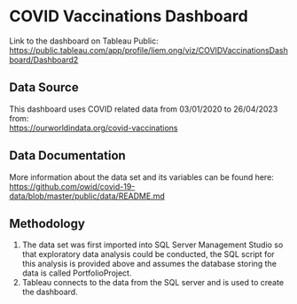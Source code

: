 # COVID Vaccinations Dashboard
Link to the dashboard on Tableau Public:
<br /> https://public.tableau.com/app/profile/liem.ong/viz/COVIDVaccinationsDashboard/Dashboard2


## Data Source
This dashboard uses COVID related data from 03/01/2020 to 26/04/2023 from: 
<br /> https://ourworldindata.org/covid-vaccinations

## Data Documentation
More information about the data set and its variables can be found here:
<br /> https://github.com/owid/covid-19-data/blob/master/public/data/README.md

## Methodology
1. The data set was first imported into SQL Server Management Studio so that exploratory data analysis could be conducted, the SQL script for this analysis is provided above and assumes the database storing the data is called PortfolioProject.
2. Tableau connects to the data from the SQL server and is used to create the dashboard.



